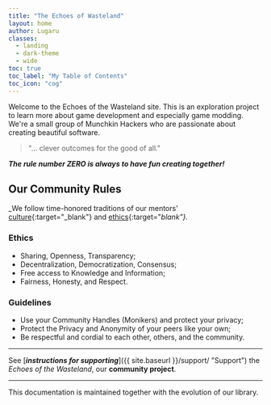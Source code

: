```yaml
---
title: "The Echoes of Wasteland"
layout: home
author: Lugaru
classes:
  - landing
  - dark-theme
  - wide
toc: true
toc_label: "My Table of Contents"
toc_icon: "cog"
---
```


Welcome to the Echoes of the Wasteland site.
This is an exploration project to learn more about game development and especially game modding.
We're a small group of Munchkin Hackers who are passionate about creating beautiful software.

> "... clever outcomes for the good of all."

_**The rule number ZERO is always to have fun creating together!**_

## Our Community Rules

_We follow time-honored traditions of our mentors' 
[culture](https://en.wikipedia.org/wiki/Hacker_culture "Hacker Culture"){:target="_blank"} and
[ethics](https://en.wikipedia.org/wiki/Hacker_ethic "Hacker Ethics"){:target="_blank"}._

### Ethics

- Sharing, Openness, Transparency;
- Decentralization, Democratization, Consensus;
- Free access to Knowledge and Information;
- Fairness, Honesty, and Respect.

### Guidelines

- Use your Community Handles (Monikers) and protect your privacy;
- Protect the Privacy and Anonymity of your peers like your own; 
- Be respectful and cordial to each other, others, and the community.

___

See [**_instructions for supporting_**]({{ site.baseurl }}/support/ "Support") the _Echoes of the Wasteland_,
our **community project**.

___

This documentation is maintained together with the evolution of our library.